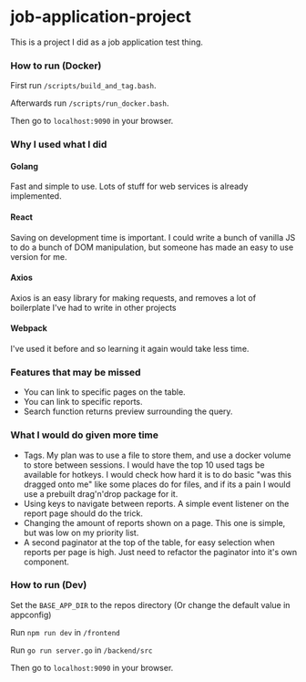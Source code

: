 # job-application-project
This is a project I did as a job application test thing.

### How to run (Docker)
First run `/scripts/build_and_tag.bash`.

Afterwards run `/scripts/run_docker.bash`.

Then go to `localhost:9090` in your browser.

### Why I used what I did

#### Golang
Fast and simple to use. Lots of stuff for web services is already implemented.
#### React
Saving on development time is important. I could write a bunch of vanilla JS to do a bunch of DOM manipulation, but someone has made
an easy to use version for me.
#### Axios
Axios is an easy library for making requests, and removes a lot of boilerplate I've had to write in other projects
#### Webpack
I've used it before and so learning it again would take less time.

### Features that may be missed
- You can link to specific pages on the table.
- You can link to specific reports.
- Search function returns preview surrounding the query.

### What I would do given more time
- Tags. My plan was to use a file to store them, and use a docker volume to store between sessions. I would have the top 10 used tags
be available for hotkeys. I would check how hard it is to do basic "was this dragged onto me" like some places do for files, and if its a pain I would use a prebuilt drag'n'drop package for it.
- Using keys to navigate between reports. A simple event listener on the report page should do the trick.
- Changing the amount of reports shown on a page. This one is simple, but was low on my priority list.
- A second paginator at the top of the table, for easy selection when reports per page is high. Just need to refactor the paginator into it's own component.
### How to run (Dev)
Set the `BASE_APP_DIR` to the repos directory (Or change the default value in appconfig)

Run `npm run dev` in `/frontend`

Run `go run server.go` in `/backend/src`

Then go to `localhost:9090` in your browser.